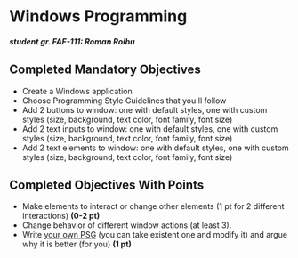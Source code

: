 Windows Programming
===================
##### student gr. FAF-111: Roman Roibu

## Completed Mandatory Objectives
* Create a Windows application
* Choose Programming Style Guidelines that you'll follow
* Add 2 buttons to window: one with default styles, one with custom styles (size, background, text color, font family, font size)
* Add 2 text inputs to window: one with default styles, one with custom styles (size, background, text color, font family, font size)
* Add 2 text elements to window: one with default styles, one with custom styles (size, background, text color, font family, font size)

## Completed Objectives With Points
* Make elements to interact or change other elements (1 pt for 2 different interactions) **(0-2 pt)**
* Change behavior of different window actions (at least 3).
* Write [your own PSG](https://github.com/TheRedGuy/Style-Guides/wiki/C-Style-Guide) (you can take existent one and modify it) and argue why it is better (for you) **(1 pt)**

